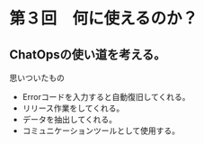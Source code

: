 # 第３回　何に使えるのか？
## ChatOpsの使い道を考える。
思いついたもの
- Errorコードを入力すると自動復旧してくれる。
- リリース作業をしてくれる。
- データを抽出してくれる。
- コミュニケーションツールとして使用する。

